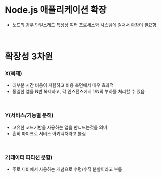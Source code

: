 # Node.js 애플리케이션 확장

- 노드의 경우 단일스레드 특성상 여러 프로세스와 시스템에 걸쳐서 확장이 필요함

<br/>

# 확장성 3차원

### X(복제)

- 대부분 시간 비용이 저렴하고 비용 측면에서 매우 효과적
- 동일한 앱을 N번 복제하고, 각 인스턴스에서 1/N의 부하를 처리할 수 있음

<br/>

### Y(서비스/기능별 분해)

- 고유한 코드기반을 사용하는 앱을 만ㄴ드는것을 의미
- 흔히 마이크로 서비스 아키텍쳐라고 불림

<br/>

### Z(데이터 파티션 분할)

- 주로 디비에서 사용하는 개념으로 수평/수직 분할이라고 부름
